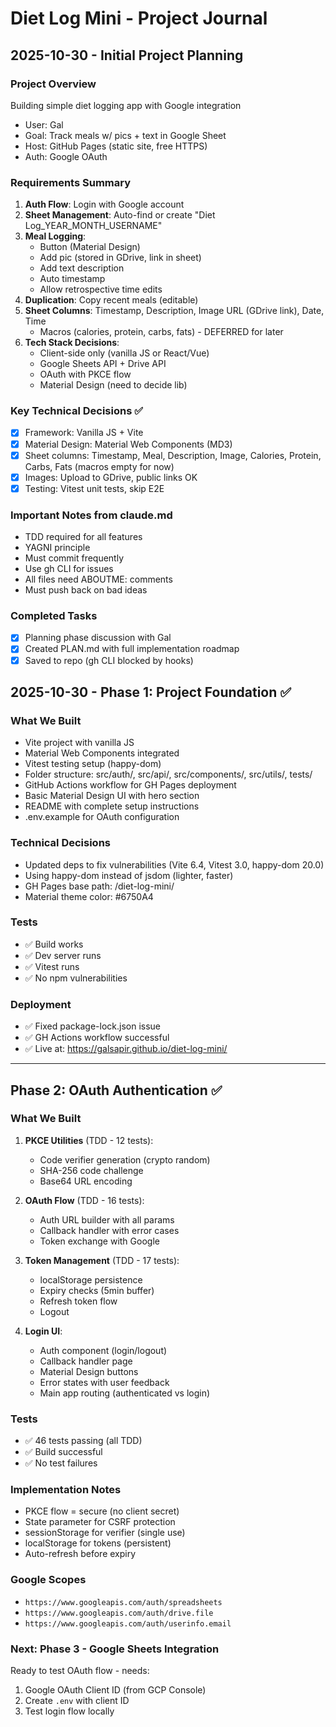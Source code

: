 # Diet Log Mini - Project Journal

## 2025-10-30 - Initial Project Planning

### Project Overview
Building simple diet logging app with Google integration
- User: Gal
- Goal: Track meals w/ pics + text in Google Sheet
- Host: GitHub Pages (static site, free HTTPS)
- Auth: Google OAuth

### Requirements Summary
1. **Auth Flow**: Login with Google account
2. **Sheet Management**: Auto-find or create "Diet Log_YEAR_MONTH_USERNAME"
3. **Meal Logging**:
   - Button (Material Design)
   - Add pic (stored in GDrive, link in sheet)
   - Add text description
   - Auto timestamp
   - Allow retrospective time edits
4. **Duplication**: Copy recent meals (editable)
5. **Sheet Columns**: Timestamp, Description, Image URL (GDrive link), Date, Time
   - Macros (calories, protein, carbs, fats) - DEFERRED for later
6. **Tech Stack Decisions**:
   - Client-side only (vanilla JS or React/Vue)
   - Google Sheets API + Drive API
   - OAuth with PKCE flow
   - Material Design (need to decide lib)

### Key Technical Decisions ✅
- [x] Framework: Vanilla JS + Vite
- [x] Material Design: Material Web Components (MD3)
- [x] Sheet columns: Timestamp, Meal, Description, Image, Calories, Protein, Carbs, Fats (macros empty for now)
- [x] Images: Upload to GDrive, public links OK
- [x] Testing: Vitest unit tests, skip E2E

### Important Notes from claude.md
- TDD required for all features
- YAGNI principle
- Must commit frequently
- Use gh CLI for issues
- All files need ABOUTME: comments
- Must push back on bad ideas

### Completed Tasks
- [x] Planning phase discussion with Gal
- [x] Created PLAN.md with full implementation roadmap
- [x] Saved to repo (gh CLI blocked by hooks)

## 2025-10-30 - Phase 1: Project Foundation ✅

### What We Built
- Vite project with vanilla JS
- Material Web Components integrated
- Vitest testing setup (happy-dom)
- Folder structure: src/auth/, src/api/, src/components/, src/utils/, tests/
- GitHub Actions workflow for GH Pages deployment
- Basic Material Design UI with hero section
- README with complete setup instructions
- .env.example for OAuth configuration

### Technical Decisions
- Updated deps to fix vulnerabilities (Vite 6.4, Vitest 3.0, happy-dom 20.0)
- Using happy-dom instead of jsdom (lighter, faster)
- GH Pages base path: /diet-log-mini/
- Material theme color: #6750A4

### Tests
- ✅ Build works
- ✅ Dev server runs
- ✅ Vitest runs
- ✅ No npm vulnerabilities

### Deployment
- ✅ Fixed package-lock.json issue
- ✅ GH Actions workflow successful
- ✅ Live at: https://galsapir.github.io/diet-log-mini/

---

## Phase 2: OAuth Authentication ✅

### What We Built
1. **PKCE Utilities** (TDD - 12 tests):
   - Code verifier generation (crypto random)
   - SHA-256 code challenge
   - Base64 URL encoding

2. **OAuth Flow** (TDD - 16 tests):
   - Auth URL builder with all params
   - Callback handler with error cases
   - Token exchange with Google

3. **Token Management** (TDD - 17 tests):
   - localStorage persistence
   - Expiry checks (5min buffer)
   - Refresh token flow
   - Logout

4. **Login UI**:
   - Auth component (login/logout)
   - Callback handler page
   - Material Design buttons
   - Error states with user feedback
   - Main app routing (authenticated vs login)

### Tests
- ✅ 46 tests passing (all TDD)
- ✅ Build successful
- ✅ No test failures

### Implementation Notes
- PKCE flow = secure (no client secret)
- State parameter for CSRF protection
- sessionStorage for verifier (single use)
- localStorage for tokens (persistent)
- Auto-refresh before expiry

### Google Scopes
- `https://www.googleapis.com/auth/spreadsheets`
- `https://www.googleapis.com/auth/drive.file`
- `https://www.googleapis.com/auth/userinfo.email`

### Next: Phase 3 - Google Sheets Integration
Ready to test OAuth flow - needs:
1. Google OAuth Client ID (from GCP Console)
2. Create `.env` with client ID
3. Test login flow locally
